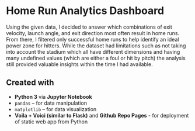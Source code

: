 # Home Run Analytics Dashboard

Using the given data, I decided to answer which combinations of exit velocity, launch angle, and exit direction most often result in home runs. From there, I filtered only successful home runs to help identify an ideal power zone for hitters. While the dataset had limitations such as not taking into account the stadium which all have different dimensions and having many undefined values (which are either a foul or hit by pitch) the analysis still provided valuable insights within the time I had available.

## Created with
- **Python 3** via **Jupyter Notebook**
- `pandas` – for data manipulation  
- `matplotlib` – for data visualization   
- **Voila + Voici (similar to Flask)** and **Github Repo Pages** - for deployment of static web app from Python
